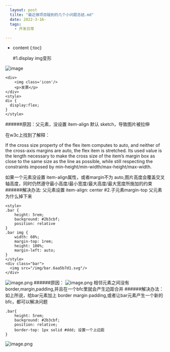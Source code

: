 ```yaml
---
  layout: post
  tilte: "最近做项目碰到的几个小问题总结.md"
  date: 2022-3-16-
  tags: 
    - 开发日常

---
```



* content
{:toc}


  #1.display img变形

![image](https://upload-images.jianshu.io/upload_images/15312191-1fb2f5fe150894fc.png?imageMogr2/auto-orient/strip%7CimageView2/2/w/1240)
```
<div>
    <img class='icon'/>
    <p>发票</p>
</div>
<style>
div {
  display:flex;
}
</style>
```
######原因：父元素，没设置 item-align 默认 sketch，导致图片被拉伸

在w3c上找到了解释：

If the cross size property of the flex item computes to auto, and neither of the cross-axis margins are auto, the flex item is stretched. Its used value is the length necessary to make the cross size of the item’s margin box as close to the same size as the line as possible, while still respecting the constraints imposed by min-height/min-width/max-height/max-width.

如果一个元素没设置 item-align属性，或者margin不为 auto,图片高度会覆盖交叉轴高度，同时仍然遵守最小高度/最小宽度/最大高度/最大宽度所施加的约束
######解决办法:
父元素设置 item-align: center
#2.子元素margin-top 父元素为什么掉下来
```
<style>
.bar {
    height: 5rem;
    background: #2b3cbf;
    position: relative
}
.bar img {
    width: 60%;
    margin-top: 1rem;
    height: 100%;
    margin-left: auto;
}
</style>
<div class="bar">
  <img src="/img/bar.6aa5b7d1.svg"/>
</div>
```
![image.png](https://upload-images.jianshu.io/upload_images/15312191-8e3f040a0117d6b0.png?imageMogr2/auto-orient/strip%7CimageView2/2/w/1240)
######原因：
![image.png](https://upload-images.jianshu.io/upload_images/15312191-9ab4408b018de2ae.png?imageMogr2/auto-orient/strip%7CimageView2/2/w/1240)
相邻元素之间没有border,margin,padding,并且在一个bfc里就会产生边距合并
######解决办法：
如上所说，给bar元素加上 border margin padding,或者让bar元素产生一个新的bfc，都可以解决问题
```
.bar{
    height: 5rem;
    background: #2b3cbf;
    position: relative;
    border-top: 1px solid #ddd; 设置一个上边距
}
```
![image.png](https://upload-images.jianshu.io/upload_images/15312191-6cd8a1273428c70e.png?imageMogr2/auto-orient/strip%7CimageView2/2/w/1240)
